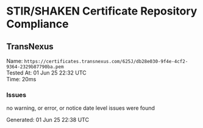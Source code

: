 # STIR/SHAKEN Certificate Repository Compliance

## TransNexus

Name: `https://certificates.transnexus.com/625J/db28e030-9f4e-4cf2-9364-2329b87790ba.pem`\
Tested At: 01 Jun 25 22:32 UTC\
Time: 20ms

### Issues

no warning, or error, or notice date level issues were found

Generated: 01 Jun 25 22:38 UTC